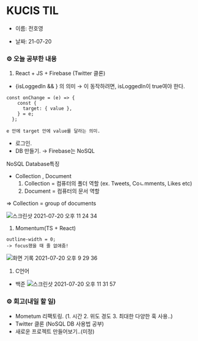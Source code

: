 # KUCIS TIL

- 이름: 전호영

- 날짜: 21-07-20

### ⚙️ 오늘 공부한 내용

1. React + JS + Firebase (Twitter 클론)

- {isLoggedIn && <Navigation />} 의 의미 → <Navigation />이 동작하려면, isLoggedIn이 true여야 한다.

```tsx
const onChange = (e) => {
    const {
      target: { value },
    } = e;
  };

e 안에 target 안에 value를 달라는 의미.
```

- 로그인.
- DB 만들기. → Firebase는 NoSQL

NoSQL Database특징

- Collection , Document
  1. Collection = 컴퓨터의 폴더 역할 (ex. Tweets, Coㄴmments, Likes etc)
  2. Document = 컴퓨터의 문서 역할

⇒ Collection = group of documents

![스크린샷 2021-07-20 오후 11 24 34](https://user-images.githubusercontent.com/78394999/126342611-d761aec7-7b25-4997-8f32-dc02cf9064fe.png)

1. Momentum(TS + React)

```tsx
outline-width = 0;
-> focus했을 때 줄 없애줌!
```

![화면 기록 2021-07-20 오후 9 29 36](https://user-images.githubusercontent.com/78394999/126342900-9eefc13c-f48c-47d0-b665-85ea4a77e85b.gif)

1. C언어

- 백준
  ![스크린샷 2021-07-20 오후 11 31 57](https://user-images.githubusercontent.com/78394999/126342421-c68d246d-1b8e-41d6-8007-d417e3145a88.png)

### ⚙️ 회고(내일 할 일)

- Mometum 리팩토링. (1. 시간 2. 위도 경도 3. 최대한 다양한 훅 사용..)
- Twitter 클론 (NoSQL DB 사용법 공부)
- 새로운 프로젝트 만들어보기..(미정)
